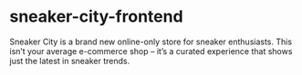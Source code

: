 # sneaker-city-frontend
Sneaker City is a brand new online-only store for sneaker enthusiasts. This isn’t your average e-commerce shop – it’s a curated experience that shows just the latest in sneaker trends.

